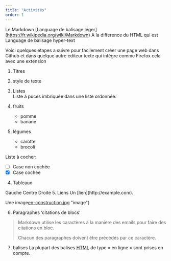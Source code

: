 ```yaml
---
title: "Activités"
order: 1
---
```

Le Markdown  [Language de balisage léger] (https://fr.wikipedia.org/wiki/Markdown)
A la difference du HTML qui est Language de balisage hyper-text

Voici quelques étapes a suivre pour facilement créer une page web  dans Github et dans quelque autre editeur texte qui intègre comme Firefox cela avec une extension

1. Titres  

2. style de texte  
3. Listes  
  Liste à puces imbriquée dans une liste ordonnée:

  1. fruits
     * pomme
     * banane
  2. légumes
     - carotte
     - brocoli

Liste à cocher:
 - [ ] Case non cochée
 - [x] Case cochée
4. Tableaux
 </tr>
 <tr>
  <td align="left">Gauche</td>
  <td align="center">Centre</td>
  <td align="right">Droite</td>
 </tr>
</tbody>
</table>
5. Liens
Un [lien](http://example.com).

Une image[en-construction.jpg](https://github.com/verite72/mon-site-avec-scribouilli/blob/da026ffcaeefe56d672c093a97ef982f9eedb74d/en%20construction.jpg) "image")

6. Paragraphes ‘citations de blocs’
> Markdown utilise les caractères à la manière des emails pour faire des citations en bloc.
>
> Chacun des paragraphes doivent être précédés par ce caractère.
7. balises
La plupart des balises <abbr title="Hypertext Markup Language">HTML</abbr> de type « en ligne » sont prises en compte.
> 